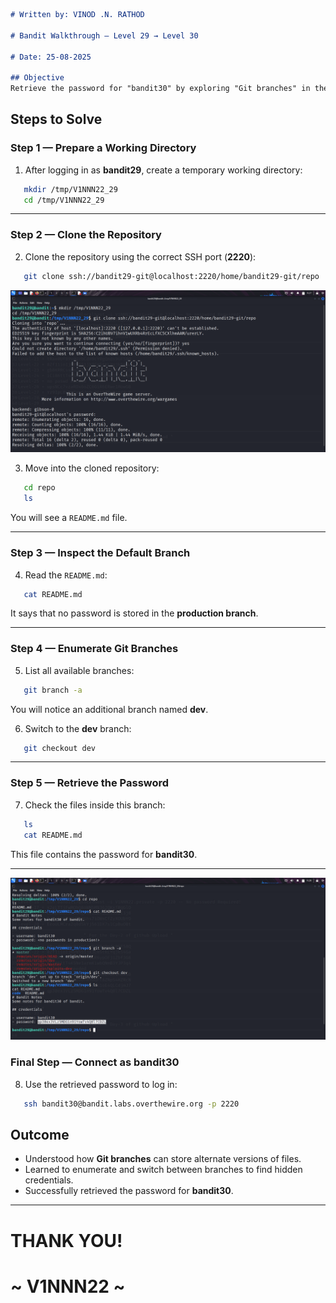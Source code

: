 ```markdown
# Written by: VINOD .N. RATHOD  

# Bandit Walkthrough — Level 29 → Level 30  

# Date: 25-08-2025  

## Objective  
Retrieve the password for "bandit30" by exploring "Git branches" in the provided repository.  
```

## **Steps to Solve**

### Step 1 — Prepare a Working Directory

1. After logging in as **bandit29**, create a temporary working directory:

```bash
   mkdir /tmp/V1NNN22_29
   cd /tmp/V1NNN22_29
```

---

### Step 2 — Clone the Repository

2. Clone the repository using the correct SSH port (**2220**):

```bash
   git clone ssh://bandit29-git@localhost:2220/home/bandit29-git/repo
```

![Cloning repository](Assets/level-29.1.png)

3. Move into the cloned repository:

```bash
   cd repo
   ls
```

You will see a `README.md` file.

---

### Step 3 — Inspect the Default Branch

4. Read the `README.md`:

```bash
   cat README.md
```

It says that no password is stored in the **production branch**.

---

### Step 4 — Enumerate Git Branches

5. List all available branches:

```bash
   git branch -a
```

You will notice an additional branch named **dev**.

6. Switch to the **dev** branch:

```bash
   git checkout dev
```

---

### Step 5 — Retrieve the Password

7. Check the files inside this branch:

```bash
   ls
   cat README.md
```

This file contains the password for **bandit30**.

---

![Reading production README, listing branches, switching to dev, and retrieving password](Assets/level-29.png)

### Final Step — Connect as bandit30

8. Use the retrieved password to log in:

```bash
   ssh bandit30@bandit.labs.overthewire.org -p 2220
```

## **Outcome**

* Understood how **Git branches** can store alternate versions of files.
* Learned to enumerate and switch between branches to find hidden credentials.
* Successfully retrieved the password for **bandit30**.

---

# THANK YOU!

# \~ **V1NNN22** \~

